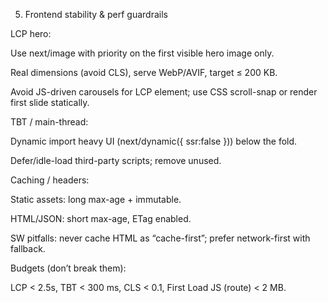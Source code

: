 5) Frontend stability & perf guardrails

LCP hero:

Use next/image with priority on the first visible hero image only.

Real dimensions (avoid CLS), serve WebP/AVIF, target ≤ 200 KB.

Avoid JS-driven carousels for LCP element; use CSS scroll-snap or render first slide statically.

TBT / main-thread:

Dynamic import heavy UI (next/dynamic({ ssr:false })) below the fold.

Defer/idle-load third-party scripts; remove unused.

Caching / headers:

Static assets: long max-age + immutable.

HTML/JSON: short max-age, ETag enabled.

SW pitfalls: never cache HTML as “cache-first”; prefer network-first with fallback.

Budgets (don’t break them):

LCP < 2.5s, TBT < 300 ms, CLS < 0.1, First Load JS (route) < 2 MB.